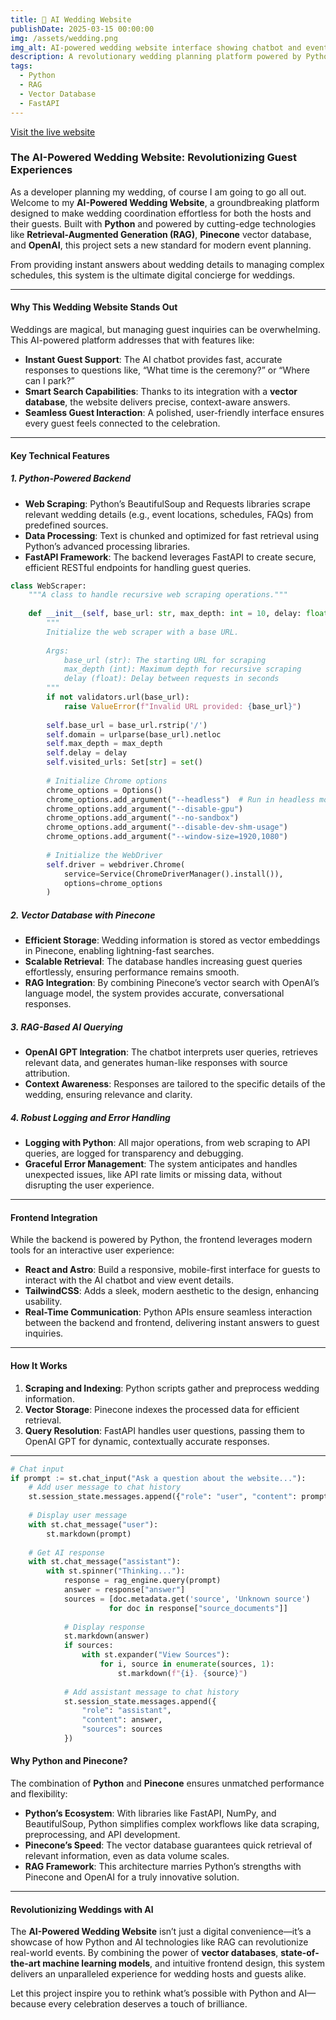 ```yaml
---
title: 💍 AI Wedding Website
publishDate: 2025-03-15 00:00:00
img: /assets/wedding.png
img_alt: AI-powered wedding website interface showing chatbot and event details
description: A revolutionary wedding planning platform powered by Python, RAG, and vector databases. Features an AI chatbot for instant guest support, smart search capabilities, and seamless event coordination.
tags:
  - Python
  - RAG
  - Vector Database
  - FastAPI
---
```


[Visit the live website](https://sanantonesklars.com)


### The AI-Powered Wedding Website: Revolutionizing Guest Experiences  

As a developer planning my wedding, of course I am going to go all out. Welcome to my **AI-Powered Wedding Website**, a groundbreaking platform designed to make wedding coordination effortless for both the hosts and their guests. Built with **Python** and powered by cutting-edge technologies like **Retrieval-Augmented Generation (RAG)**, **Pinecone** vector database, and **OpenAI**, this project sets a new standard for modern event planning.  

From providing instant answers about wedding details to managing complex schedules, this system is the ultimate digital concierge for weddings.  

---

#### **Why This Wedding Website Stands Out**  

Weddings are magical, but managing guest inquiries can be overwhelming. This AI-powered platform addresses that with features like:  
- **Instant Guest Support**: The AI chatbot provides fast, accurate responses to questions like, “What time is the ceremony?” or “Where can I park?”  
- **Smart Search Capabilities**: Thanks to its integration with a **vector database**, the website delivers precise, context-aware answers.  
- **Seamless Guest Interaction**: A polished, user-friendly interface ensures every guest feels connected to the celebration.  

---

#### **Key Technical Features**  

##### **1. Python-Powered Backend**  
- **Web Scraping**: Python’s BeautifulSoup and Requests libraries scrape relevant wedding details (e.g., event locations, schedules, FAQs) from predefined sources.  
- **Data Processing**: Text is chunked and optimized for fast retrieval using Python’s advanced processing libraries.  
- **FastAPI Framework**: The backend leverages FastAPI to create secure, efficient RESTful endpoints for handling guest queries.  

```python
class WebScraper:
    """A class to handle recursive web scraping operations."""
    
    def __init__(self, base_url: str, max_depth: int = 10, delay: float = 1.0):
        """
        Initialize the web scraper with a base URL.
        
        Args:
            base_url (str): The starting URL for scraping
            max_depth (int): Maximum depth for recursive scraping
            delay (float): Delay between requests in seconds
        """
        if not validators.url(base_url):
            raise ValueError(f"Invalid URL provided: {base_url}")
            
        self.base_url = base_url.rstrip('/')
        self.domain = urlparse(base_url).netloc
        self.max_depth = max_depth
        self.delay = delay
        self.visited_urls: Set[str] = set()
        
        # Initialize Chrome options
        chrome_options = Options()
        chrome_options.add_argument("--headless")  # Run in headless mode
        chrome_options.add_argument("--disable-gpu")
        chrome_options.add_argument("--no-sandbox")
        chrome_options.add_argument("--disable-dev-shm-usage")
        chrome_options.add_argument("--window-size=1920,1080")
        
        # Initialize the WebDriver
        self.driver = webdriver.Chrome(
            service=Service(ChromeDriverManager().install()),
            options=chrome_options
        )
```

##### **2. Vector Database with Pinecone**  
- **Efficient Storage**: Wedding information is stored as vector embeddings in Pinecone, enabling lightning-fast searches.  
- **Scalable Retrieval**: The database handles increasing guest queries effortlessly, ensuring performance remains smooth.  
- **RAG Integration**: By combining Pinecone’s vector search with OpenAI’s language model, the system provides accurate, conversational responses.  

##### **3. RAG-Based AI Querying**  
- **OpenAI GPT Integration**: The chatbot interprets user queries, retrieves relevant data, and generates human-like responses with source attribution.  
- **Context Awareness**: Responses are tailored to the specific details of the wedding, ensuring relevance and clarity.  

##### **4. Robust Logging and Error Handling**  
- **Logging with Python**: All major operations, from web scraping to API queries, are logged for transparency and debugging.  
- **Graceful Error Management**: The system anticipates and handles unexpected issues, like API rate limits or missing data, without disrupting the user experience.  

---

#### **Frontend Integration**  

While the backend is powered by Python, the frontend leverages modern tools for an interactive user experience:  
- **React and Astro**: Build a responsive, mobile-first interface for guests to interact with the AI chatbot and view event details.  
- **TailwindCSS**: Adds a sleek, modern aesthetic to the design, enhancing usability.  
- **Real-Time Communication**: Python APIs ensure seamless interaction between the backend and frontend, delivering instant answers to guest inquiries.  

---

#### **How It Works**  

1. **Scraping and Indexing**: Python scripts gather and preprocess wedding information.  
2. **Vector Storage**: Pinecone indexes the processed data for efficient retrieval.  
3. **Query Resolution**: FastAPI handles user questions, passing them to OpenAI GPT for dynamic, contextually accurate responses.  

---


```python
# Chat input
if prompt := st.chat_input("Ask a question about the website..."):
    # Add user message to chat history
    st.session_state.messages.append({"role": "user", "content": prompt})
    
    # Display user message
    with st.chat_message("user"):
        st.markdown(prompt)
    
    # Get AI response
    with st.chat_message("assistant"):
        with st.spinner("Thinking..."):
            response = rag_engine.query(prompt)
            answer = response["answer"]
            sources = [doc.metadata.get('source', 'Unknown source') 
                      for doc in response["source_documents"]]
            
            # Display response
            st.markdown(answer)
            if sources:
                with st.expander("View Sources"):
                    for i, source in enumerate(sources, 1):
                        st.markdown(f"{i}. {source}")
            
            # Add assistant message to chat history
            st.session_state.messages.append({
                "role": "assistant",
                "content": answer,
                "sources": sources
            }) 
```

#### **Why Python and Pinecone?**  

The combination of **Python** and **Pinecone** ensures unmatched performance and flexibility:  
- **Python’s Ecosystem**: With libraries like FastAPI, NumPy, and BeautifulSoup, Python simplifies complex workflows like data scraping, preprocessing, and API development.  
- **Pinecone’s Speed**: The vector database guarantees quick retrieval of relevant information, even as data volume scales.  
- **RAG Framework**: This architecture marries Python’s strengths with Pinecone and OpenAI for a truly innovative solution.  

---

#### **Revolutionizing Weddings with AI**  

The **AI-Powered Wedding Website** isn’t just a digital convenience—it’s a showcase of how Python and AI technologies like RAG can revolutionize real-world events. By combining the power of **vector databases**, **state-of-the-art machine learning models**, and intuitive frontend design, this system delivers an unparalleled experience for wedding hosts and guests alike.  

Let this project inspire you to rethink what’s possible with Python and AI—because every celebration deserves a touch of brilliance.